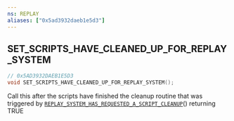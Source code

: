```yaml
---
ns: REPLAY
aliases: ["0x5ad3932daeb1e5d3"]
---
```

## SET_SCRIPTS_HAVE_CLEANED_UP_FOR_REPLAY_SYSTEM

```c
// 0x5AD3932DAEB1E5D3
void SET_SCRIPTS_HAVE_CLEANED_UP_FOR_REPLAY_SYSTEM();
```

Call this after the scripts have finished the cleanup routine that was triggered by [`REPLAY_SYSTEM_HAS_REQUESTED_A_SCRIPT_CLEANUP`](#_0x95AB8B5C992C7B58)() returning TRUE

